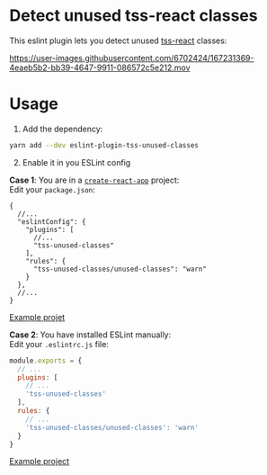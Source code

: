 # Detect unused tss-react classes

This eslint plugin lets you detect unused [tss-react](https://tss-react.dev) classes:

https://user-images.githubusercontent.com/6702424/167231369-4eaeb5b2-bb39-4647-9911-086572c5e212.mov


# Usage

1. Add the dependency:
```sh
yarn add --dev eslint-plugin-tss-unused-classes
```

2. Enable it in you ESLint config

**Case 1**: You are in a [`create-react-app`](https://create-react-app.dev/) project:  
Edit your `package.json`:  

```jsonc
{
  //...
  "eslintConfig": {
    "plugins": [
      //...
      "tss-unused-classes"
    ],
    "rules": {
      "tss-unused-classes/unused-classes": "warn"
    }
  },
  //...
}
```
[Example projet](https://github.com/InseeFrLab/onyxia-web)

**Case 2**: You have installed ESLint manually:  
Edit your `.eslintrc.js` file:  
```js
module.exports = {
  // ...
  plugins: [
    // ...
    'tss-unused-classes'
  ],
  rules: {
    // ...
    'tss-unused-classes/unused-classes': 'warn'
  }
}
```
[Example project](https://github.com/InseeFrLab/onyxia-ui)



